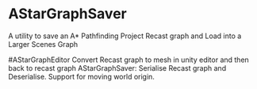 # AStarGraphSaver
A utility to save an A* Pathfinding Project Recast graph and Load into a Larger Scenes Graph

#AStarGraphEditor
Convert Recast graph to mesh in unity editor and then back to recast graph
AStarGraphSaver: Serialise Recast graph and Deserialise. Support for moving world origin.
